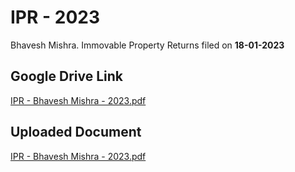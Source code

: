# IPR - 2023

Bhavesh Mishra. Immovable Property Returns filed on **18-01-2023**

  

## **Google Drive Link**

[IPR - Bhavesh Mishra - 2023.pdf](https://drive.google.com/file/d/1uW2TNI1aeBz7VLu5_2m8XeHq_5c69Pvs/view?usp=drive_web)

  

## **Uploaded Document**

[IPR - Bhavesh Mishra - 2023.pdf](../files/e1c18e42-682c-4b06-84bb-3d5b67341744.pdf)